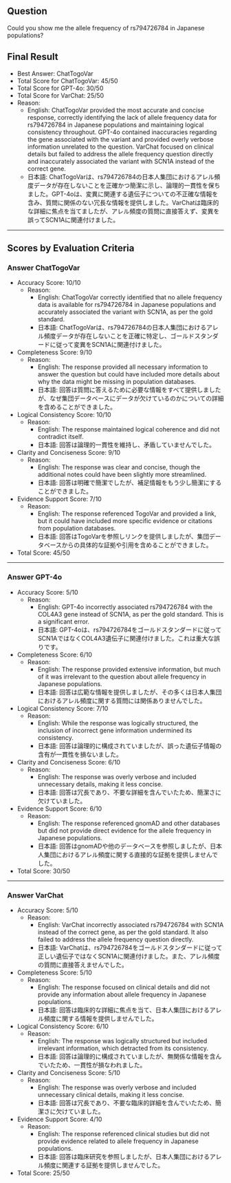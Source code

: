 ## Question

Could you show me the allele frequency of rs794726784 in Japanese populations?

## Final Result

- Best Answer: ChatTogoVar
- Total Score for ChatTogoVar: 45/50
- Total Score for GPT-4o: 30/50
- Total Score for VarChat: 25/50
- Reason:
  - English: ChatTogoVar provided the most accurate and concise response, correctly identifying the lack of allele frequency data for rs794726784 in Japanese populations and maintaining logical consistency throughout. GPT-4o contained inaccuracies regarding the gene associated with the variant and provided overly verbose information unrelated to the question. VarChat focused on clinical details but failed to address the allele frequency question directly and inaccurately associated the variant with SCN1A instead of the correct gene.
  - 日本語: ChatTogoVarは、rs794726784の日本人集団におけるアレル頻度データが存在しないことを正確かつ簡潔に示し、論理的一貫性を保ちました。GPT-4oは、変異に関連する遺伝子についての不正確な情報を含み、質問に関係のない冗長な情報を提供しました。VarChatは臨床的な詳細に焦点を当てましたが、アレル頻度の質問に直接答えず、変異を誤ってSCN1Aに関連付けました。

---

## Scores by Evaluation Criteria

### Answer ChatTogoVar
- Accuracy Score: 10/10
  - Reason: 
    - English: ChatTogoVar correctly identified that no allele frequency data is available for rs794726784 in Japanese populations and accurately associated the variant with SCN1A, as per the gold standard.
    - 日本語: ChatTogoVarは、rs794726784の日本人集団におけるアレル頻度データが存在しないことを正確に特定し、ゴールドスタンダードに従って変異をSCN1Aに関連付けました。
- Completeness Score: 9/10
  - Reason: 
    - English: The response provided all necessary information to answer the question but could have included more details about why the data might be missing in population databases.
    - 日本語: 回答は質問に答えるために必要な情報をすべて提供しましたが、なぜ集団データベースにデータが欠けているのかについての詳細を含めることができました。
- Logical Consistency Score: 10/10
  - Reason: 
    - English: The response maintained logical coherence and did not contradict itself.
    - 日本語: 回答は論理的一貫性を維持し、矛盾していませんでした。
- Clarity and Conciseness Score: 9/10
  - Reason: 
    - English: The response was clear and concise, though the additional notes could have been slightly more streamlined.
    - 日本語: 回答は明確で簡潔でしたが、補足情報をもう少し簡潔にすることができました。
- Evidence Support Score: 7/10
  - Reason: 
    - English: The response referenced TogoVar and provided a link, but it could have included more specific evidence or citations from population databases.
    - 日本語: 回答はTogoVarを参照しリンクを提供しましたが、集団データベースからの具体的な証拠や引用を含めることができました。
- Total Score: 45/50

---

### Answer GPT-4o
- Accuracy Score: 5/10
  - Reason: 
    - English: GPT-4o incorrectly associated rs794726784 with the COL4A3 gene instead of SCN1A, as per the gold standard. This is a significant error.
    - 日本語: GPT-4oは、rs794726784をゴールドスタンダードに従ってSCN1AではなくCOL4A3遺伝子に関連付けました。これは重大な誤りです。
- Completeness Score: 6/10
  - Reason: 
    - English: The response provided extensive information, but much of it was irrelevant to the question about allele frequency in Japanese populations.
    - 日本語: 回答は広範な情報を提供しましたが、その多くは日本人集団におけるアレル頻度に関する質問には関係ありませんでした。
- Logical Consistency Score: 7/10
  - Reason: 
    - English: While the response was logically structured, the inclusion of incorrect gene information undermined its consistency.
    - 日本語: 回答は論理的に構成されていましたが、誤った遺伝子情報の含有が一貫性を損ないました。
- Clarity and Conciseness Score: 6/10
  - Reason: 
    - English: The response was overly verbose and included unnecessary details, making it less concise.
    - 日本語: 回答は冗長であり、不要な詳細を含んでいたため、簡潔さに欠けていました。
- Evidence Support Score: 6/10
  - Reason: 
    - English: The response referenced gnomAD and other databases but did not provide direct evidence for the allele frequency in Japanese populations.
    - 日本語: 回答はgnomADや他のデータベースを参照しましたが、日本人集団におけるアレル頻度に関する直接的な証拠を提供しませんでした。
- Total Score: 30/50

---

### Answer VarChat
- Accuracy Score: 5/10
  - Reason: 
    - English: VarChat incorrectly associated rs794726784 with SCN1A instead of the correct gene, as per the gold standard. It also failed to address the allele frequency question directly.
    - 日本語: VarChatは、rs794726784をゴールドスタンダードに従って正しい遺伝子ではなくSCN1Aに関連付けました。また、アレル頻度の質問に直接答えませんでした。
- Completeness Score: 5/10
  - Reason: 
    - English: The response focused on clinical details and did not provide any information about allele frequency in Japanese populations.
    - 日本語: 回答は臨床的な詳細に焦点を当て、日本人集団におけるアレル頻度に関する情報を提供しませんでした。
- Logical Consistency Score: 6/10
  - Reason: 
    - English: The response was logically structured but included irrelevant information, which detracted from its consistency.
    - 日本語: 回答は論理的に構成されていましたが、無関係な情報を含んでいたため、一貫性が損なわれました。
- Clarity and Conciseness Score: 5/10
  - Reason: 
    - English: The response was overly verbose and included unnecessary clinical details, making it less concise.
    - 日本語: 回答は冗長であり、不要な臨床的詳細を含んでいたため、簡潔さに欠けていました。
- Evidence Support Score: 4/10
  - Reason: 
    - English: The response referenced clinical studies but did not provide evidence related to allele frequency in Japanese populations.
    - 日本語: 回答は臨床研究を参照しましたが、日本人集団におけるアレル頻度に関連する証拠を提供しませんでした。
- Total Score: 25/50